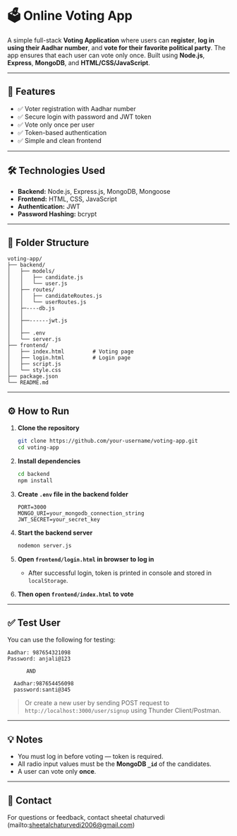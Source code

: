 # 🗳️ Online Voting App

A simple full-stack **Voting Application** where users can **register**, **log in using their Aadhar number**, and **vote for their favorite political party**. The app ensures that each user can vote only once. Built using **Node.js**, **Express**, **MongoDB**, and **HTML/CSS/JavaScript**.

---

## 🚀 Features

- ✅ Voter registration with Aadhar number
- ✅ Secure login with password and JWT token
- ✅ Vote only once per user
- ✅ Token-based authentication
- ✅ Simple and clean frontend

---

## 🛠️ Technologies Used

- **Backend:** Node.js, Express.js, MongoDB, Mongoose
- **Frontend:** HTML, CSS, JavaScript
- **Authentication:** JWT
- **Password Hashing:** bcrypt

---

## 📁 Folder Structure

```
voting-app/
├── backend/
│   ├── models/
│   │   ├── candidate.js
│   │   └── user.js
│   ├── routes/
│   │   ├── candidateRoutes.js
│   │   └── userRoutes.js
│   ├─----db.js
│   │  
│   ├──------jwt.js
│   │ 
│   ├── .env
│   └── server.js
├── frontend/
│   ├── index.html         # Voting page
│   ├── login.html         # Login page
│   ├── script.js
│   └── style.css
├── package.json
└── README.md

```

---

## ⚙️ How to Run

1. **Clone the repository**
   ```bash
   git clone https://github.com/your-username/voting-app.git
   cd voting-app
   ```

2. **Install dependencies**
   ```bash
   cd backend
   npm install
   ```

3. **Create `.env` file in the backend folder**
   ```
   PORT=3000
   MONGO_URI=your_mongodb_connection_string
   JWT_SECRET=your_secret_key
   ```

4. **Start the backend server**
   ```bash
   nodemon server.js
   ```

5. **Open `frontend/login.html` in browser to log in**
   - After successful login, token is printed in console and stored in `localStorage`.

6. **Then open `frontend/index.html` to vote**

---

## ✅ Test User

You can use the following for testing:

```
Aadhar: 987654321098
Password: anjali@123

      AND

  Aadhar:987654456098
  password:santi@345
```

> Or create a new user by sending POST request to `http://localhost:3000/user/signup` using Thunder Client/Postman.

---

## 💡 Notes

- You must log in before voting — token is required.
- All radio input values must be the **MongoDB `_id`** of the candidates.
- A user can vote only **once**.

---

## 📧 Contact

For questions or feedback, contact sheetal chaturvedi
(mailto:sheetalchaturvedi2006@gmail.com)

